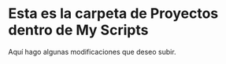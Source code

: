 # Esta es la carpeta de Proyectos dentro de My Scripts

Aquí hago algunas modificaciones que deseo subir.
